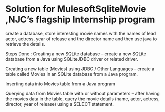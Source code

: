 # Solution for MulesoftSqliteMovie ,NJC’s flagship Internship program
create a database, store interesting movie names with the names of lead actor, actress, year of release and the director name and then use java to retrieve the details.

Steps Done : Creating a new SQLite database – create a new SQLite database from a Java using SQLiteJDBC driver or related driver.

Creating a new table (Movies) using JDBC / Other Languages – create a table called Movies in an SQLite database from a Java program.

Inserting data into Movies table from a Java program

Querying data from Movies table with or without parameters – after having the movies data in the table, query the movie details (name, actor, actress, director, year of release) using a SELECT statement.
